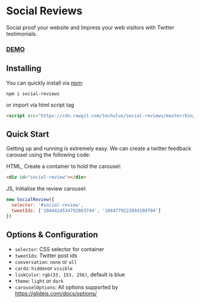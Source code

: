 # Social Reviews
Social proof your website and Impress your web visitors with Twitter testimonials.

### [DEMO](https://reviews.techulus.com/)

## Installing
You can quickly install via [npm](https://www.npmjs.com/package/social-reviews):

```
npm i social-reviews
```

or import via html script tag

```html
<script src="https://cdn.rawgit.com/techulus/social-reviews/master/bin/social-reviews.min.js"></script>
```

## Quick Start

Getting up and running is extremely easy. We can create a twitter feedback carousel using the following code:

HTML, Create a container to hold the carousel:
```html
<div id="social-review"></div>
```

JS, Initialise the review carousel:
```javascript
new SocialReview({
  selector: '#social-review',
  tweetIds: ['1044414534792863744', '1044779222844104704']
})
```

## Options & Configuration

- `selector`: CSS selector for container
- `tweetIds`: Twitter post ids
- `conversation`: `none` or `all`
- `cards`: `hidden`or `visible`
- `linkColor`: `rgb(33, 153, 256)`, default is blue
- `theme`: `light` or `dark`
- `carouselOptions`: All options supported by https://glidejs.com/docs/options/
